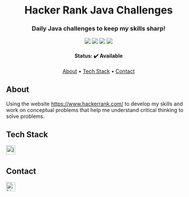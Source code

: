 <h1 align="center">
	Hacker Rank Java Challenges
</h1>

<h3 align="center">
	Daily Java challenges to keep my skills sharp!
</h3>

<p align="center">
	<img src="https://img.shields.io/badge/PRs-welcome-brightgreen.svg?style=flat-square"/>
	<img src="https://img.shields.io/github/license/vicsamuel/HackerRank-Java-Challenges?color=green"/>
	<img src="https://img.shields.io/github/languages/count/vicsamuel/HackerRank-Java-Challenges?color=green"/>
	<img src="https://img.shields.io/github/contributors/vicsamuel/HackerRank-Java-Challenges?color=green"/>
</p>

<h4 align="center">
	Status: ✔️ Available
</h4>

<p align="center">
	<a href="#about">About</a> •
	<a href="#tech-stack">Tech Stack</a> •
	<a href="#contact">Contact</a> 
</p>

## About
Using the website https://www.hackerrank.com/ to develop my skills and work on conceptual problems that help me understand critical thinking to solve problems.

## Tech Stack
<img src="https://img.shields.io/badge/Java-05122A?style=flat&logo=java" alt="java Badge" height="25">&nbsp;

## Contact
<a href="https://www.linkedin.com/in/https://www.linkedin.com/in/victor-samuel-1738a29a/" target="_blank"><img src="https://img.shields.io/badge/https://www.linkedin.com/in/victor-samuel-1738a29a/-0077B5?style=flat&logo=linkedin&logoColor=white" alt="LinkedIn Badge" height="25"></a>&nbsp;

<br clear="left"/>

